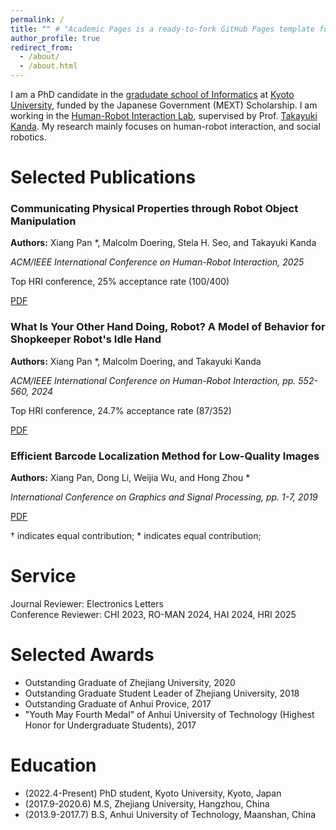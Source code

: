 ```yaml
---
permalink: /
title: "" # "Academic Pages is a ready-to-fork GitHub Pages template for academic personal websites"
author_profile: true
redirect_from: 
  - /about/
  - /about.html
---
```



I am a PhD candidate in the [gradudate school of Informatics](https://www.i.kyoto-u.ac.jp/en/) at [Kyoto University](https://www.kyoto-u.ac.jp/en), funded by the Japanese Government (MEXT) Scholarship. I am working in the [Human-Robot Interaction Lab](https://www.robot.soc.i.kyoto-u.ac.jp/en/), supervised by Prof. [Takayuki Kanda](https://scholar.google.com/citations?hl=en&user=BL9EACgAAAAJ). My research mainly focuses on human-robot interaction, and social robotics.



Selected Publications 
======
<!-- - Xiang Pan *, Malcolm Doering, Stela H. Seo, and Takayuki Kanda. **Communicating Physical Properties through Robot Object Manipulation**. ACM/IEEE International Conference on Human-Robot Interaction, 2025.  
  Top HRI conference, 25 % acceptance rate (100/400)
  <a href="files/HRI2025.pdf" class="button" target="_blank">PDF</a>


- Xiang Pan *, Malcolm Doering, and Takayuki Kanda. **What Is Your Other Hand Doing, Robot? A Model of Behavior for Shopkeeper Robot's Idle Hand**. ACM/IEEE International Conference on Human-Robot Interaction, pp. 552-560, 2024.  
  Top HRI conference, 24.7 % acceptance rate (87/352)
  <a href="files/HRI2024.pdf" class="button" target="_blank">PDF</a>

- Xiang Pan, Dong Li, Weijia Wu, and Hong Zhou *. **Efficient Barcode Localization Method for Low-Quality Images**. International Conference on Graphics and Signal Processing, pp. 1-7, 2019.
  <a href="files/ICGSP2019.pdf" class="button" target="_blank">PDF</a>

† indicates equal contribution; * indicates equal contribution; -->

<div class="publications">

  <div class="pub-item">
    <h3>Communicating Physical Properties through Robot Object Manipulation</h3>
    <p><strong>Authors:</strong> Xiang Pan *, Malcolm Doering, Stela H. Seo, and Takayuki Kanda</p>
    <p><em>ACM/IEEE International Conference on Human-Robot Interaction, 2025</em></p>
    <p>Top HRI conference, 25% acceptance rate (100/400)</p>
    <div class="links">
      <a href="files/HRI2025.pdf" class="button" target="_blank">PDF</a>
    </div>
  </div>

  <div class="pub-item">
    <h3>What Is Your Other Hand Doing, Robot? A Model of Behavior for Shopkeeper Robot's Idle Hand</h3>
    <p><strong>Authors:</strong> Xiang Pan *, Malcolm Doering, and Takayuki Kanda</p>
    <p><em>ACM/IEEE International Conference on Human-Robot Interaction, pp. 552-560, 2024</em></p>
    <p>Top HRI conference, 24.7% acceptance rate (87/352)</p>
    <div class="links">
      <a href="files/HRI2024.pdf" class="button" target="_blank">PDF</a>
    </div>
  </div>

  <div class="pub-item">
    <h3>Efficient Barcode Localization Method for Low-Quality Images</h3>
    <p><strong>Authors:</strong> Xiang Pan, Dong Li, Weijia Wu, and Hong Zhou *</p>
    <p><em>International Conference on Graphics and Signal Processing, pp. 1-7, 2019</em></p>
    <div class="links">
      <a href="files/ICGSP2019.pdf" class="button" target="_blank">PDF</a>
    </div>
  </div>

  <p>† indicates equal contribution; * indicates equal contribution;</p>

</div>



Service
======
Journal Reviewer: Electronics Letters  
Conference Reviewer: CHI 2023, RO-MAN 2024, HAI 2024, HRI 2025



Selected Awards
======
- Outstanding Graduate of Zhejiang University, 2020
- Outstanding Graduate Student Leader of Zhejiang University, 2018
- Outstanding Graduate of Anhui Provice, 2017
- "Youth May Fourth Medal" of Anhui University of Technology (Highest Honor for Undergraduate Students), 2017



Education
======
- (2022.4-Present) PhD student, Kyoto University, Kyoto, Japan
- (2017.9-2020.6) M.S, Zhejiang University, Hangzhou, China
- (2013.9-2017.7) B.S, Anhui University of Technology, Maanshan, China

